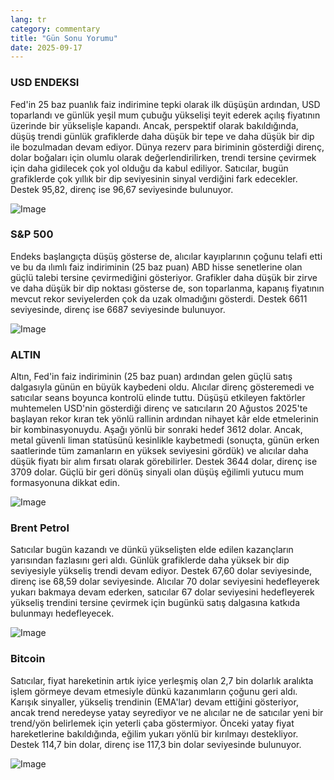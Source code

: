 ```yaml
---
lang: tr
category: commentary
title: "Gün Sonu Yorumu"
date: 2025-09-17
---
```


### USD ENDEKSI

Fed'in 25 baz puanlık faiz indirimine tepki olarak ilk düşüşün ardından, USD toparlandı ve günlük yeşil mum çubuğu yükselişi teyit ederek açılış fiyatının üzerinde bir yükselişle kapandı. Ancak, perspektif olarak bakıldığında, düşüş trendi günlük grafiklerde daha düşük bir tepe ve daha düşük bir dip ile bozulmadan devam ediyor. Dünya rezerv para biriminin gösterdiği direnç, dolar boğaları için olumlu olarak değerlendirilirken, trendi tersine çevirmek için daha gidilecek çok yol olduğu da kabul ediliyor. Satıcılar, bugün grafiklerde çok yıllık bir dip seviyesinin sinyal verdiğini fark edecekler. Destek 95,82, direnç ise 96,67 seviyesinde bulunuyor.

![Image](https://markleighedu.github.io/img/Sep-2025/17-Sep-2025/usdindex.jpg)

### S&P 500

Endeks başlangıçta düşüş gösterse de, alıcılar kayıplarının çoğunu telafi etti ve bu da ılımlı faiz indiriminin (25 baz puan) ABD hisse senetlerine olan güçlü talebi tersine çevirmediğini gösteriyor. Grafikler daha düşük bir zirve ve daha düşük bir dip noktası gösterse de, son toparlanma, kapanış fiyatının mevcut rekor seviyelerden çok da uzak olmadığını gösterdi. Destek 6611 seviyesinde, direnç ise 6687 seviyesinde bulunuyor.

![Image](https://markleighedu.github.io/img/Sep-2025/17-Sep-2025/sp500.jpg)

### ALTIN

Altın, Fed'in faiz indiriminin (25 baz puan) ardından gelen güçlü satış dalgasıyla günün en büyük kaybedeni oldu. Alıcılar direnç gösteremedi ve satıcılar seans boyunca kontrolü elinde tuttu. Düşüşü etkileyen faktörler muhtemelen USD'nin gösterdiği direnç ve satıcıların 20 Ağustos 2025'te başlayan rekor kıran tek yönlü rallinin ardından nihayet kâr elde etmelerinin bir kombinasyonuydu. Aşağı yönlü bir sonraki hedef 3612 dolar. Ancak, metal güvenli liman statüsünü kesinlikle kaybetmedi (sonuçta, günün erken saatlerinde tüm zamanların en yüksek seviyesini gördük) ve alıcılar daha düşük fiyatı bir alım fırsatı olarak görebilirler. Destek 3644 dolar, direnç ise 3709 dolar. Güçlü bir geri dönüş sinyali olan düşüş eğilimli yutucu mum formasyonuna dikkat edin.

![Image](https://markleighedu.github.io/img/Sep-2025/17-Sep-2025/gold.jpg)

### Brent Petrol

Satıcılar bugün kazandı ve dünkü yükselişten elde edilen kazançların yarısından fazlasını geri aldı. Günlük grafiklerde daha yüksek bir dip seviyesiyle yükseliş trendi devam ediyor. Destek 67,60 dolar seviyesinde, direnç ise 68,59 dolar seviyesinde. Alıcılar 70 dolar seviyesini hedefleyerek yukarı bakmaya devam ederken, satıcılar 67 dolar seviyesini hedefleyerek yükseliş trendini tersine çevirmek için bugünkü satış dalgasına katkıda bulunmayı hedefleyecek.

![Image](https://markleighedu.github.io/img/Sep-2025/17-Sep-2025/brentoil.jpg)

### Bitcoin

Satıcılar, fiyat hareketinin artık iyice yerleşmiş olan 2,7 bin dolarlık aralıkta işlem görmeye devam etmesiyle dünkü kazanımların çoğunu geri aldı. Karışık sinyaller, yükseliş trendinin (EMA'lar) devam ettiğini gösteriyor, ancak trend neredeyse yatay seyrediyor ve ne alıcılar ne de satıcılar yeni bir trend/yön belirlemek için yeterli çaba göstermiyor. Önceki yatay fiyat hareketlerine bakıldığında, eğilim yukarı yönlü bir kırılmayı destekliyor. Destek 114,7 bin dolar, direnç ise 117,3 bin dolar seviyesinde bulunuyor.

![Image](https://markleighedu.github.io/img/Sep-2025/17-Sep-2025/bitcoin.jpg)


